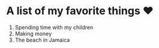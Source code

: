 # A list of my favorite things :heart:

1. Spending time with my children
2. Making money
3. The beach in Jamaica
